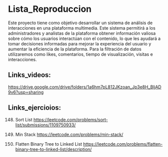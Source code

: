 # Lista_Reproduccion

Este proyecto tiene como objetivo desarrollar un sistema de análisis de interacciones en una plataforma multimedia. Este sistema permitirá a los administradores y analistas de la plataforma obtener información valiosa sobre cómo los usuarios interactúan con el contenido, lo que les ayudará a tomar decisiones informadas para mejorar la experiencia del usuario y aumentar la eficiencia de la plataforma. Para la filtración de datos utilizaremos como likes, comentarios, tiempo de visualización,  visitas e interacciones.

## Links_videos:

https://drive.google.com/drive/folders/1a6hm7pL812JKzoan_Jp3e8H_BljAD9v6?usp=sharing


## Links_ejercioios:

148. Sort List
https://leetcode.com/problems/sort-list/submissions/1109750933/

155. Min Stack
https://leetcode.com/problems/min-stack/

114. Flatten Binary Tree to Linked List
https://leetcode.com/problems/flatten-binary-tree-to-linked-list/description/
